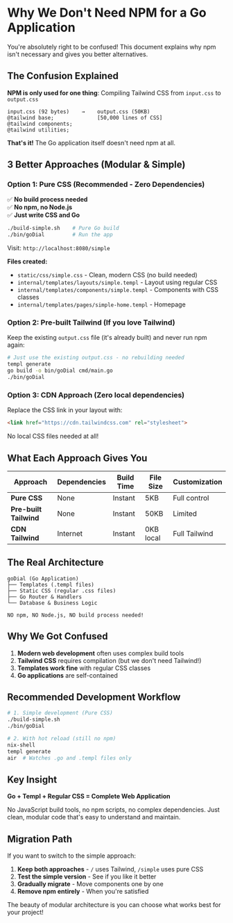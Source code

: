 # Why We Don't Need NPM for a Go Application

You're absolutely right to be confused! This document explains why npm isn't necessary and gives you better alternatives.

## The Confusion Explained

**NPM is only used for one thing**: Compiling Tailwind CSS from `input.css` to `output.css`

```
input.css (92 bytes)    →    output.css (50KB)
@tailwind base;              [50,000 lines of CSS]
@tailwind components;
@tailwind utilities;
```

**That's it!** The Go application itself doesn't need npm at all.

## 3 Better Approaches (Modular & Simple)

### Option 1: Pure CSS (Recommended - Zero Dependencies)

✅ **No build process needed**  
✅ **No npm, no Node.js**  
✅ **Just write CSS and Go**  

```bash
./build-simple.sh    # Pure Go build
./bin/goDial         # Run the app
```

Visit: `http://localhost:8080/simple`

**Files created:**
- `static/css/simple.css` - Clean, modern CSS (no build needed)
- `internal/templates/layouts/simple.templ` - Layout using regular CSS
- `internal/templates/components/simple.templ` - Components with CSS classes
- `internal/templates/pages/simple-home.templ` - Homepage

### Option 2: Pre-built Tailwind (If you love Tailwind)

Keep the existing `output.css` file (it's already built) and never run npm again:

```bash
# Just use the existing output.css - no rebuilding needed
templ generate
go build -o bin/goDial cmd/main.go
./bin/goDial
```

### Option 3: CDN Approach (Zero local dependencies)

Replace the CSS link in your layout with:
```html
<link href="https://cdn.tailwindcss.com" rel="stylesheet">
```

No local CSS files needed at all!

## What Each Approach Gives You

| Approach | Dependencies | Build Time | File Size | Customization |
|----------|-------------|------------|-----------|---------------|
| **Pure CSS** | None | Instant | 5KB | Full control |
| **Pre-built Tailwind** | None | Instant | 50KB | Limited |
| **CDN Tailwind** | Internet | Instant | 0KB local | Full Tailwind |

## The Real Architecture

```
goDial (Go Application)
├── Templates (.templ files)
├── Static CSS (regular .css files)
├── Go Router & Handlers
└── Database & Business Logic

NO npm, NO Node.js, NO build process needed!
```

## Why We Got Confused

1. **Modern web development** often uses complex build tools
2. **Tailwind CSS** requires compilation (but we don't need Tailwind!)
3. **Templates work fine** with regular CSS classes
4. **Go applications** are self-contained

## Recommended Development Workflow

```bash
# 1. Simple development (Pure CSS)
./build-simple.sh
./bin/goDial

# 2. With hot reload (still no npm)
nix-shell
templ generate
air  # Watches .go and .templ files only
```

## Key Insight

**Go + Templ + Regular CSS = Complete Web Application**

No JavaScript build tools, no npm scripts, no complex dependencies. Just clean, modular code that's easy to understand and maintain.

## Migration Path

If you want to switch to the simple approach:

1. **Keep both approaches** - `/` uses Tailwind, `/simple` uses pure CSS
2. **Test the simple version** - See if you like it better
3. **Gradually migrate** - Move components one by one
4. **Remove npm entirely** - When you're satisfied

The beauty of modular architecture is you can choose what works best for your project! 